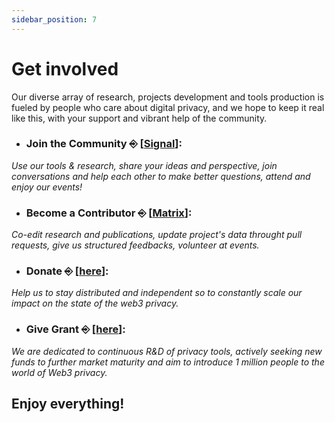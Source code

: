 ```yaml
---
sidebar_position: 7
---
```


# Get involved

Our diverse array of research, projects development and tools production is fueled by people who care about digital privacy, and we hope to keep it real like this, with your support and vibrant help of the community.

- ### Join the Community ⎆ [[Signal](https://signal.group/#CjQKIH-1ZYEGp50OBvbJRbITIRxDzjH2pSxl7vdkVZs9g5vgEhDAKUlgYdpxpCpTkNVxow4X)]: 
_Use our tools & research, share your ideas and perspective, join conversations and help each other to make better questions, attend and enjoy our events!_

- ### Become a Contributor ⎆ [[Matrix](https://matrix.to/#/#web3privacy:gwei.cz)]: 
_Co-edit research and publications, update project's data throught pull requests, give us structured feedbacks, volunteer at events._

- ### Donate ⎆ [[here](https://docs.web3privacy.info/donate)]: 
_Help us to stay distributed and independent so to constantly scale our impact on the state of the web3 privacy._

- ### Give Grant ⎆ [[here](https://github.com/web3privacy/grants/tree/main)]: 
_We are dedicated to continuous R&D of privacy tools, actively seeking new funds to further market maturity and aim to introduce 1 million people to the world of Web3 privacy._


## Enjoy everything!
